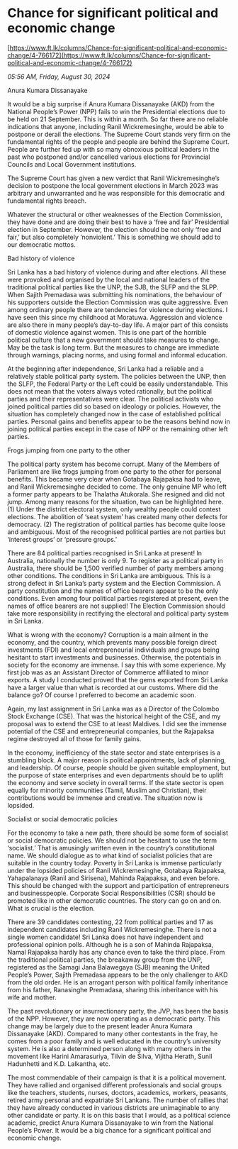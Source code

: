 # Chance for significant political and economic change

[https://www.ft.lk/columns/Chance-for-significant-political-and-economic-change/4-766172](https://www.ft.lk/columns/Chance-for-significant-political-and-economic-change/4-766172)

*05:56 AM, Friday, August 30, 2024*

Anura Kumara Dissanayake

It would be a big surprise if Anura Kumara Dissanayake (AKD) from the National People’s Power (NPP) fails to win the Presidential elections due to be held on 21 September. This is within a month. So far there are no reliable indications that anyone, including Ranil Wickremesinghe, would be able to postpone or derail the elections. The Supreme Court stands very firm on the fundamental rights of the people and people are behind the Supreme Court. People are further fed up with so many obnoxious political leaders in the past who postponed and/or cancelled various elections for Provincial Councils and Local Government institutions.

The Supreme Court has given a new verdict that Ranil Wickremesinghe’s decision to postpone the local government elections in March 2023 was arbitrary and unwarranted and he was responsible for this democratic and fundamental rights breach.

Whatever the structural or other weaknesses of the Election Commission, they have done and are doing their best to have a ‘free and fair’ Presidential election in September. However, the election should be not only ‘free and fair,’ but also completely ‘nonviolent.’ This is something we should add to our democratic mottos.

Bad history of violence

Sri Lanka has a bad history of violence during and after elections. All these were provoked and organised by the local and national leaders of the traditional political parties like the UNP, the SJB, the SLFP and the SLPP. When Sajith Premadasa was submitting his nominations, the behaviour of his supporters outside the Election Commission was quite aggressive. Even among ordinary people there are tendencies for violence during elections. I have seen this since my childhood at Moratuwa. Aggression and violence are also there in many people’s day-to-day life. A major part of this consists of domestic violence against women. This is one part of the horrible political culture that a new government should take measures to change. May be the task is long term. But the measures to change are immediate through warnings, placing norms, and using formal and informal education.

At the beginning after independence, Sri Lanka had a reliable and a relatively stable political party system. The policies between the UNP, then the SLFP, the Federal Party or the Left could be easily understandable. This does not mean that the voters always voted rationally, but the political parties and their representatives were clear. The political activists who joined political parties did so based on ideology or policies. However, the situation has completely changed now in the case of established political parties. Personal gains and benefits appear to be the reasons behind now in joining political parties except in the case of NPP or the remaining other left parties.

Frogs jumping from one party to the other

The political party system has become corrupt. Many of the Members of Parliament are like frogs jumping from one party to the other for personal benefits. This became very clear when Gotabaya Rajapaksa had to leave, and Ranil Wickremesinghe decided to come. The only genuine MP who left a former party appears to be Thalatha Atukorala. She resigned and did not jump. Among many reasons for the situation, two can be highlighted here. (1) Under the district electoral system, only wealthy people could contest elections. The abolition of ‘seat system’ has created many other defects for democracy. (2) The registration of political parties has become quite loose and ambiguous. Most of the recognised political parties are not parties but ‘interest groups’ or ‘pressure groups.’

There are 84 political parties recognised in Sri Lanka at present! In Australia, nationally the number is only 9. To register as a political party in Australia, there should be 1,500 verified number of party members among other conditions. The conditions in Sri Lanka are ambiguous. This is a strong defect in Sri Lanka’s party system and the Election Commission. A party constitution and the names of office bearers appear to be the only conditions. Even among four political parties registered at present, even the names of office bearers are not supplied! The Election Commission should take more responsibility in rectifying the electoral and political party system in Sri Lanka.

What is wrong with the economy? Corruption is a main ailment in the economy, and the country, which prevents many possible foreign direct investments (FDI) and local entrepreneurial individuals and groups being hesitant to start investments and businesses. Otherwise, the potentials in society for the economy are immense. I say this with some experience. My first job was as an Assistant Director of Commerce affiliated to minor exports. A study I conducted proved that the gems exported from Sri Lanka have a larger value than what is recorded at our customs. Where did the balance go? Of course I preferred to become an academic soon.

Again, my last assignment in Sri Lanka was as a Director of the Colombo Stock Exchange (CSE). That was the historical height of the CSE, and my proposal was to extend the CSE to at least Maldives. I did see the immense potential of the CSE and entrepreneurial companies, but the Rajapaksa regime destroyed all of those for family gains.

In the economy, inefficiency of the state sector and state enterprises is a stumbling block. A major reason is political appointments, lack of planning, and leadership. Of course, people should be given suitable employment, but the purpose of state enterprises and even departments should be to uplift the economy and serve society in overall terms. If the state sector is open equally for minority communities (Tamil, Muslim and Christian), their contributions would be immense and creative. The situation now is lopsided.

Socialist or social democratic policies

For the economy to take a new path, there should be some form of socialist or social democratic policies. We should not be hesitant to use the term ‘socialist.’ That is amusingly written even in the country’s constitutional name. We should dialogue as to what kind of socialist policies that are suitable in the country today. Poverty in Sri Lanka is immense particularly under the lopsided policies of Ranil Wickremesinghe, Gotabaya Rajapaksa, Yahapalanaya (Ranil and Sirisena), Mahinda Rajapaksa, and even before. This should be changed with the support and participation of entrepreneurs and businesspeople. Corporate Social Responsibilities (CSR) should be promoted like in other democratic countries. The story can go on and on. What is crucial is the election.

There are 39 candidates contesting, 22 from political parties and 17 as independent candidates including Ranil Wickremesinghe. There is not a single women candidate! Sri Lanka does not have independent and professional opinion polls. Although he is a son of Mahinda Rajapaksa, Namal Rajapaksa hardly has any chance even to take the third place. From the traditional political parties, the breakaway group from the UNP, registered as the Samagi Jana Balawegaya (SJB) meaning the United People’s Power, Sajith Premadasa appears to be the only challenger to AKD from the old order. He is an arrogant person with political family inheritance from his father, Ranasinghe Premadasa, sharing this inheritance with his wife and mother.

The past revolutionary or insurrectionary party, the JVP, has been the basis of the NPP. However, they are now operating as a democratic party. This change may be largely due to the present leader Anura Kumara Dissanayake (AKD). Compared to many other contestants in the fray, he comes from a poor family and is well educated in the country’s university system. He is also a determined person along with many others in the movement like Harini Amarasuriya, Tilvin de Silva, Vijitha Herath, Sunil Hadunhetti and K.D. Lalkantha, etc.

The most commendable of their campaign is that it is a political movement. They have rallied and organised different professionals and social groups like the teachers, students, nurses, doctors, academics, workers, peasants, retired army personal and expatriate Sri Lankans. The number of rallies that they have already conducted in various districts are unimaginable to any other candidate or party. It is on this basis that I would, as a political science academic, predict Anura Kumara Dissanayake to win from the National People’s Power. It would be a big chance for a significant political and economic change.

